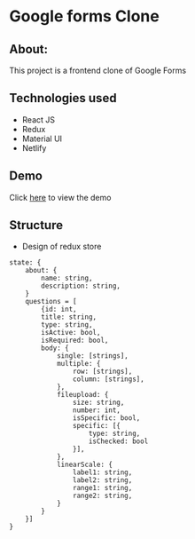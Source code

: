 # Google forms Clone

## About:

This project is a frontend clone of Google Forms

## Technologies used

- React JS
- Redux
- Material UI
- Netlify

## Demo

Click [here]() to view the demo

## Structure

- Design of redux store

```
state: {
    about: {
        name: string,
        description: string,
    }
    questions = [
        {id: int,
        title: string,
        type: string,
        isActive: bool,
        isRequired: bool,
        body: {
            single: [strings],
            multiple: {
                row: [strings],
                column: [strings],
            },
            fileupload: {
                size: string,
                number: int,
                isSpecific: bool,
                specific: [{
                    type: string,
                    isChecked: bool
                }],
            },
            linearScale: {
                label1: string,
                label2: string,
                range1: string,
                range2: string,
            }
        }
    }]
}
```
